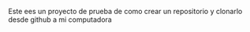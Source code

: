 Este ees un proyecto de prueba de como crear un repositorio y clonarlo desde github a mi computadora
